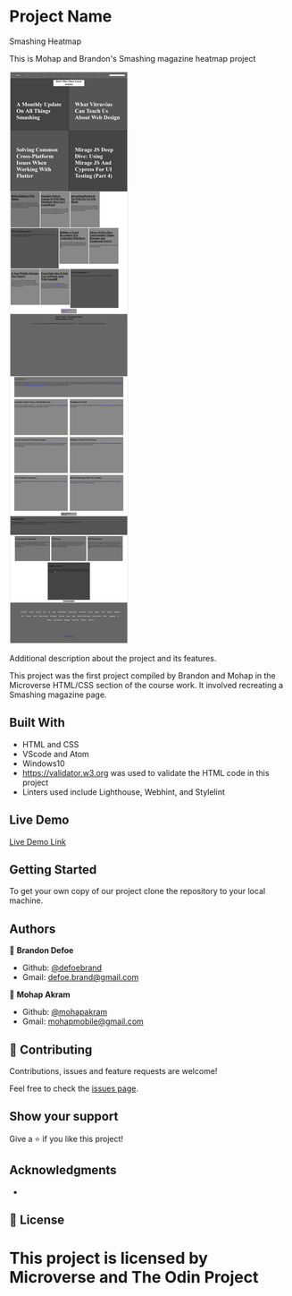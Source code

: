 # Project Name
Smashing Heatmap

This is Mohap and Brandon's Smashing magazine heatmap project

![screenshot](images/screenshot.png)

Additional description about the project and its features.

This project was the first project compiled by Brandon and Mohap in the Microverse HTML/CSS section of the course work. It involved recreating a Smashing magazine page.

## Built With

- HTML and CSS
- VScode and Atom
- Windows10
- https://validator.w3.org was used to validate the HTML code in this project
- Linters used include Lighthouse, Webhint, and Stylelint


## Live Demo

[Live Demo Link]()


## Getting Started

To get your own copy of our project clone the repository to your local machine.


## Authors

👤 **Brandon Defoe**

- Github: [@defoebrand](https://github.com/defoebrand)
- Gmail: defoe.brand@gmail.com

👤 **Mohap Akram**

- Github: [@mohapakram](https://github.com/mohapakram)
- Gmail: mohapmobile@gmail.com


## 🤝 Contributing

Contributions, issues and feature requests are welcome!

Feel free to check the [issues page](issues/).

## Show your support

Give a ⭐️ if you like this project!

## Acknowledgments

-

## 📝 License

This project is licensed by Microverse and The Odin Project
=======
